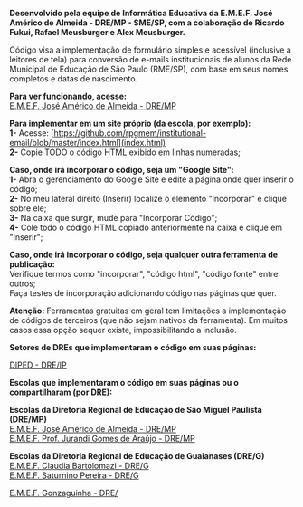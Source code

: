 **Desenvolvido pela equipe de Informática Educativa da E.M.E.F. José Américo de Almeida - DRE/MP - SME/SP, com a colaboração de Ricardo Fukui, Rafael Meusburger e Alex Meusburger.**

Código visa a implementação de formulário simples e acessível (inclusive a leitores de tela) para conversão de e-mails institucionais de alunos da Rede Municipal de Educação de São Paulo (RME/SP), com base em seus nomes completos e datas de nascimento.

**Para ver funcionando, acesse:**  
[E.M.E.F. José Américo de Almeida - DRE/MP](https://sites.google.com/view/emefjoseamericodealmeida/descubra-seu-e-mail-aluno)

**Para implementar em um site próprio (da escola, por exemplo):**  
**1-** Acesse: [https://github.com/rpgmem/institutional-email/blob/master/index.html](index.html)  
**2-** Copie TODO o código HTML exibido em linhas numeradas;  

**Caso, onde irá incorporar o código, seja um "Google Site":**  
**1-** Abra o gerenciamento do Google Site e edite a página onde quer inserir o código;  
**2-** No meu lateral direito (Inserir) localize o elemento "Incorporar" e clique sobre ele;  
**3-** Na caixa que surgir, mude para "Incorporar Código";  
**4-** Cole todo o código HTML copiado anteriormente na caixa e clique em "Inserir";  

**Caso, onde irá incorporar o código, seja qualquer outra ferramenta de publicação:**  
Verifique termos como "incorporar", "código html", "código fonte" entre outros;  
Faça testes de incorporação adicionando código nas páginas que quer.  

**Atenção:** Ferramentas gratuitas em geral tem limitações a implementação de códigos de terceiros (que não sejam nativos da ferramenta). Em muitos casos essa opção sequer existe, impossibilitando a inclusão.

**Setores de DREs que implementaram o código em suas páginas:**

[DIPED - DRE/IP](https://dipedtpaip.wixsite.com/tecnologia/tutoriais/)

**Escolas que implementaram o código em suas páginas ou o compartilharam (por DRE):**

**Escolas da Diretoria Regional de Educação de São Miguel Paulista (DRE/MP)**  
[E.M.E.F. José Américo de Almeida - DRE/MP](https://sites.google.com/view/emefjoseamericodealmeida/descubra-seu-e-mail-aluno)  
[E.M.E.F. Prof. Jurandi Gomes de Araújo - DRE/MP](https://sites.google.com/view/emefjurandigomes/in%C3%ADcio)

**Escolas da Diretoria Regional de Educação de Guaianases (DRE/G)**  
[E.M.E.F. Claudia Bartolomazi - DRE/G](https://www.facebook.com/emefclaudia.bartolomazi)  
[E.M.E.F. Saturnino Pereira - DRE/G](https://sites.google.com/view/emef-saturnino-pereira/) 

[E.M.E.F. Gonzaguinha - DRE/](https://tgcairo.wixsite.com/emefgonzaguinha/e-mail-google/)  

